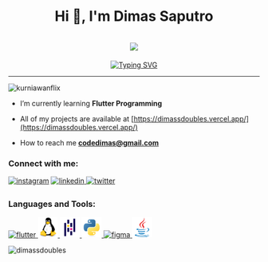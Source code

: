 <h1 align="center">Hi 👋, I'm Dimas Saputro</h1>

<br>

<div align="center">
<img src="https://user-images.githubusercontent.com/76572359/192977310-4dc903a2-7bf1-4848-a494-df95503b173a.gif" width="200"></img>
</div>

<br>

<div align="center">
<a href="https://git.io/typing-svg"><img src="https://readme-typing-svg.herokuapp.com?font=Noto+Sans+Mono&pause=1000&center=true&width=435&lines=Informatics+Students;Flutter+Developer;IT+Security+Enthusiast" alt="Typing SVG" /></a>
</div>

<hr>

<p align="left"> <img src="https://komarev.com/ghpvc/?username=dimassdoubles&label=Profile%20views&color=0e75b6&style=flat" alt="kurniawanflix" /> </p>

- I’m currently learning **Flutter Programming**

- All of my projects are available at [https://dimassdoubles.vercel.app/](https://dimassdoubles.vercel.app/)

- How to reach me **codedimas@gmail.com**

<h3 align="left">Connect with me:</h3>
<p align="left">
<a href="https://instagram.com/dimassdoubles" target="blank"><img src=https://img.shields.io/badge/instagram-%23000000.svg?&style=for-the-badge&logo=instagram&logoColor=white alt=instagram style="margin-bottom: 5px;" /></a>

<a href="https://www.linkedin.com/in/dimassdoubles" target="_blank">
<img src=https://img.shields.io/badge/linkedin-%231E77B5.svg?&style=for-the-badge&logo=linkedin&logoColor=white alt=linkedin style="margin-bottom: 5px;" />

</a>
<a href="https://twitter.com/dimassdoubles" target="_blank">
<img src=https://img.shields.io/badge/twitter-%2300acee.svg?&style=for-the-badge&logo=twitter&logoColor=white alt=twitter style="margin-bottom: 5px;" />
</a>

</p>

<h3 align="left">Languages and Tools:</h3>
<p align="left"> 
<a href="https://flutter.dev" target="_blank" rel="noreferrer"> <img src="https://www.vectorlogo.zone/logos/flutterio/flutterio-icon.svg" alt="flutter" width="35" height="35"/> </a> 
<a href="https://www.linux.org/" target="_blank" rel="noreferrer"> <img src="https://raw.githubusercontent.com/devicons/devicon/master/icons/linux/linux-original.svg" alt="linux" width="40" height="40"/> </a> 
<a href="https://pandas.pydata.org/" target="_blank" rel="noreferrer"> <img src="https://raw.githubusercontent.com/devicons/devicon/2ae2a900d2f041da66e950e4d48052658d850630/icons/pandas/pandas-original.svg" alt="pandas" width="40" height="40"/> </a> 
<a href="https://www.python.org" target="_blank" rel="noreferrer"> <img src="https://raw.githubusercontent.com/devicons/devicon/master/icons/python/python-original.svg" alt="python" width="40" height="40"/> </a> 
<a href="https://www.figma.com/" target="_blank" rel="noreferrer"> <img src="https://www.vectorlogo.zone/logos/figma/figma-icon.svg" alt="figma" width="35" height="35"/> </a> 
<a href="https://www.java.com" target="_blank" rel="noreferrer"> <img src="https://raw.githubusercontent.com/devicons/devicon/master/icons/java/java-original.svg" alt="java" width="40" height="40"/> </a>
 
</p>

<p>&nbsp;<img align="left" src="https://github-readme-stats.vercel.app/api?username=dimassdoubles&show_icons=true&locale=en&theme=discord_old_blurple" alt="dimassdoubles" /></p>
